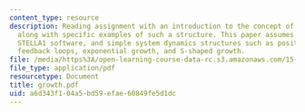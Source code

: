 ```yaml
---
content_type: resource
description: Reading assignment with an introduction to the concept of generic structures,
  along with specific examples of such a structure. This paper assumes knowledge of
  STELLA1 software, and simple system dynamics structures such as positive and negative
  feedback loops, exponential growth, and S-shaped growth.
file: /media/https%3A/open-learning-course-data-rc.s3.amazonaws.com/15-988-system-dynamics-self-study-fall-1998-spring-1999/a6d343f104a5bd59efae60849fe5d1dc_growth.pdf
file_type: application/pdf
resourcetype: Document
title: growth.pdf
uid: a6d343f1-04a5-bd59-efae-60849fe5d1dc
---
```


